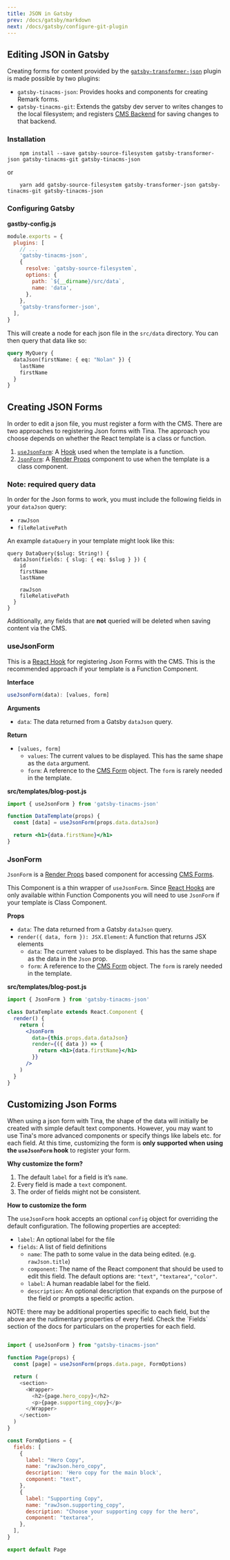 ```yaml
---
title: JSON in Gatsby
prev: /docs/gatsby/markdown
next: /docs/gatsby/configure-git-plugin
---
```

## Editing JSON in Gatsby

Creating forms for content provided by the [`gatsby-transformer-json`](https://github.com/gatsbyjs/gatsby/tree/master/packages/gatsby-transformer-json) plugin is made possible by two plugins:

* `gatsby-tinacms-json`: Provides hooks and components for creating Remark forms.
* `gatsby-tinacms-git`: Extends the gatsby dev server to writes changes to the local filesystem;
  and registers [CMS Backend](../concepts/backends.md) for saving changes to that backend.

### Installation
```
    npm install --save gatsby-source-filesystem gatsby-transformer-json gatsby-tinacms-git gatsby-tinacms-json
```
or
```
    yarn add gatsby-source-filesystem gatsby-transformer-json gatsby-tinacms-git gatsby-tinacms-json
```
### Configuring Gatsby

**gastby-config.js**

```javascript
module.exports = {
  plugins: [
    // ...
    'gatsby-tinacms-json',
    {
      resolve: `gatsby-source-filesystem`,
      options: {
        path: `${__dirname}/src/data`,
        name: 'data',
      },
    },
    'gatsby-transformer-json',
  ],
}
```

This will create a node for each json file in the `src/data` directory. You can then query that data like so:

```graphql
query MyQuery {
  dataJson(firstName: { eq: "Nolan" }) {
    lastName
    firstName
  }
}
```

## Creating JSON Forms

In order to edit a json file, you must register a form with the CMS. There are two approaches to registering Json forms with Tina. The approach you choose depends on whether the React template is a class or function.

1. [`useJsonForm`](#useJsonForm): A [Hook](https://reactjs.org/docs/hooks-intro.html) used when the template is a function.
2. [`JsonForm`](#JsonForm): A [Render Props](https://reactjs.org/docs/render-props.html#use-render-props-for-cross-cutting-concerns) component to use when the template is a class component.

### Note: required query data

In order for the Json forms to work, you must include the following fields in your `dataJson` query:

* `rawJson`
* `fileRelativePath`

An example `dataQuery` in your template might look like this:

    query DataQuery($slug: String!) {
      dataJson(fields: { slug: { eq: $slug } }) {
        id
        firstName
        lastName

        rawJson
        fileRelativePath
      }
    }

Additionally, any fields that are **not** queried will be deleted when saving content via the CMS.

### useJsonForm

This is a [React Hook](https://reactjs.org/docs/hooks-intro.html) for registering Json Forms with the CMS.
This is the recommended approach if your template is a Function Component.

**Interface**

```typescript
useJsonForm(data): [values, form]
```

**Arguments**

* `data`: The data returned from a Gatsby `dataJson` query.

**Return**

* `[values, form]`
  * `values`: The current values to be displayed. This has the same shape as the `data` argument.
  * `form`: A reference to the [CMS Form](../concepts/forms.md) object. The `form` is rarely needed in the template.

**src/templates/blog-post.js**

```jsx
import { useJsonForm } from 'gatsby-tinacms-json'

function DataTemplate(props) {
  const [data] = useJsonForm(props.data.dataJson)

  return <h1>{data.firstName}</h1>
}
```

### JsonForm

`JsonForm` is a [Render Props](https://reactjs.org/docs/render-props.html#use-render-props-for-cross-cutting-concerns)
based component for accessing [CMS Forms](../concepts/forms.md).

This Component is a thin wrapper of `useJsonForm`. Since [React Hooks](https://reactjs.org/docs/hooks-intro.html) are
only available within Function Components you will need to use `JsonForm` if your template is Class Component.

**Props**

* `data`: The data returned from a Gatsby `dataJson` query.
* `render({ data, form }): JSX.Element`: A function that returns JSX elements
  * `data`: The current values to be displayed. This has the same shape as the data in the `Json` prop.
  * `form`: A reference to the [CMS Form](../concepts/forms.md) object. The `form` is rarely needed in the template.

**src/templates/blog-post.js**

```jsx
import { JsonForm } from 'gatsby-tinacms-json'

class DataTemplate extends React.Component {
  render() {
    return (
      <JsonForm
        data={this.props.data.dataJson}
        render={({ data }) => {
          return <h1>{data.firstName}</h1>
        }}
      />
    )
  }
}
```

## Customizing Json Forms

When using a json form with Tina, the shape of the data will initially be created with simple default text components. However, you may want to use Tina's more advanced components or specify things like labels etc. for each field. At this time, customizing the form is **only supported when using the `useJsonForm` hook** to register your form.

**Why customize the form?**

1. The default `label` for a field is it’s `name`.
2. Every field is made a `text` component.
3. The order of fields might not be consistent.

**How to customize the form**

The `useJsonForm` hook accepts an optional `config` object for overriding the default configuration. The following properties are accepted:

* `label`: An optional label for the file
* `fields`: A list of field definitions
  * `name`: The path to some value in the data being edited. (e.g. `rawJson.title`)
  * `component`: The name of the React component that should be used to edit this field. The default options are: `"text"`, `"textarea"`, `"color"`.
  * `label`: A human readable label for the field.
  * `description`: An optional description that expands on the purpose of the field or prompts a specific action.

<tip>
NOTE: there may be additional properties specific to each field, but the above are the rudimentary properties of every field. Check the `Fields` section of the docs for particulars on the properties for each field.
</tip>


```js

import { useJsonForm } from "gatsby-tinacms-json"

function Page(props) {
  const [page] = useJsonForm(props.data.page, FormOptions)

  return (
    <section>
      <Wrapper>
        <h2>{page.hero_copy}</h2>
        <p>{page.supporting_copy}</p>
      </Wrapper>
    </section>
  )
}

const FormOptions = {
  fields: [
    {
      label: "Hero Copy",
      name: "rawJson.hero_copy",
      description: 'Hero copy for the main block',
      component: "text",
    },
    {
      label: "Supporting Copy",
      name: "rawJson.supporting_copy",
      description: "Choose your supporting copy for the hero",
      component: "textarea",
    },
  ],
}

export default Page

```
